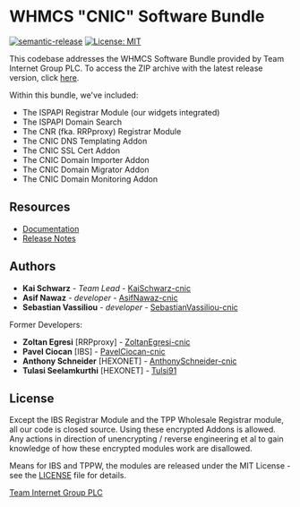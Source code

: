 # WHMCS "CNIC" Software Bundle

[![semantic-release](https://img.shields.io/badge/%20%20%F0%9F%93%A6%F0%9F%9A%80-semantic--release-e10079.svg)](https://github.com/semantic-release/semantic-release)
[![License: MIT](https://img.shields.io/badge/License-MIT-blue.svg)](https://opensource.org/licenses/MIT)

This codebase addresses the WHMCS Software Bundle provided by Team Internet Group PLC. To access the ZIP archive with the latest release version, click [here](https://github.com/centralnicgroup-opensource/rtldev-middleware-whmcs/raw/main/whmcs-cnic-bundle.zip).

Within this bundle, we've included:

- The ISPAPI Registrar Module (our widgets integrated)
- The ISPAPI Domain Search
- The CNR (fka. RRPproxy) Registrar Module
- The CNIC DNS Templating Addon
- The CNIC SSL Cert Addon
- The CNIC Domain Importer Addon
- The CNIC Domain Migrator Addon
- The CNIC Domain Monitoring Addon

## Resources

- [Documentation](https://centralnicgroup-public.github.io/rtldev-middleware-documentation/)
- [Release Notes](https://github.com/centralnicgroup-opensource/rtldev-middleware-whmcs/releases)

## Authors

- **Kai Schwarz** - _Team Lead_ - [KaiSchwarz-cnic](https://github.com/KaiSchwarz-cnic)
- **Asif Nawaz** - _developer_ - [AsifNawaz-cnic](https://github.com/AsifNawaz-cnic)
- **Sebastian Vassiliou** - _developer_ - [SebastianVassiliou-cnic](https://github.com/SebastianVassiliou-cnic)

Former Developers:

- **Zoltan Egresi** [RRPproxy] - [ZoltanEgresi-cnic](https://github.com/ZoltanEgresi-cnic)
- **Pavel Ciocan** [IBS] - [PavelCiocan-cnic](https://github.com/PavelCiocan-cnic)
- **Anthony Schneider** [HEXONET] - [AnthonySchneider-cnic](https://github.com/AnthonySchneider-cnic)
- **Tulasi Seelamkurthi** [HEXONET] - [Tulsi91](https://github.com/tulsi91)

## License

Except the IBS Registrar Module and the TPP Wholesale Registrar module, all our code is closed source.
Using these encrypted Addons is allowed. Any actions in direction of unencrypting / reverse engineering et al to gain knowledge of how these encrypted modules work are disallowed.

Means for IBS and TPPW, the modules are released under the MIT License - see the [LICENSE](https://github.com/centralnicgroup-opensource/rtldev-middleware-whmcs/blob/master/LICENSE) file for details.

[Team Internet Group PLC](https://teaminternet.com)
